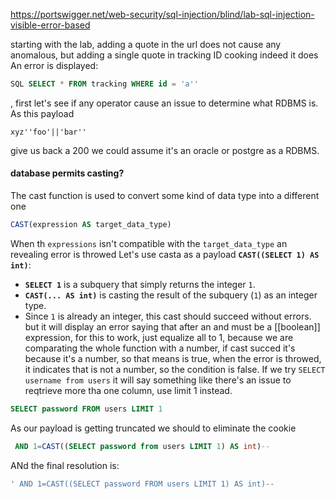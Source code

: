 https://portswigger.net/web-security/sql-injection/blind/lab-sql-injection-visible-error-based

starting with the lab, adding a quote in the url does not cause any anomalous, but adding a single quote in tracking ID cooking indeed it does
An error is displayed:
```sql
SQL SELECT * FROM tracking WHERE id = 'a''
```

, first let's see if any operator cause an issue to determine what RDBMS is. As this payload
```cookie
xyz''foo'||'bar''
```
give us back a 200 we could assume it's an oracle or postgre as a RDBMS.
#### database permits casting?
The cast function is used to convert some kind of data type into a different one
```sql
CAST(expression AS target_data_type)
```
When th `expressions` isn't compatible with the `target_data_type` an revealing error is throwed
Let's use casta as a payload
**`CAST((SELECT 1) AS int)`**:
- **`SELECT 1`** is a subquery that simply returns the integer `1`.
- **`CAST(... AS int)`** is casting the result of the subquery (`1`) as an integer type.
- Since `1` is already an integer, this cast should succeed without errors.
but it will display an error saying that after an and must be a [[boolean]] expression, for this to work, just equalize all to 1, because we are comparating the whole function with a number, if cast succed it's because it's a number, so that means is true, when the error is throwed, it indicates that is not a number, so the condition is false. 
If we try `SELECT username from users` it will say something like there's an issue to reqtrieve more  tha one column, use limit 1 instead. 
```sql
SELECT password FROM users LIMIT 1
```
As our payload is getting truncated we should to eliminate the cookie
```sql
 AND 1=CAST((SELECT password from users LIMIT 1) AS int)--
```

ANd the final resolution is:
```sql
' AND 1=CAST((SELECT password FROM users LIMIT 1) AS int)--
```
